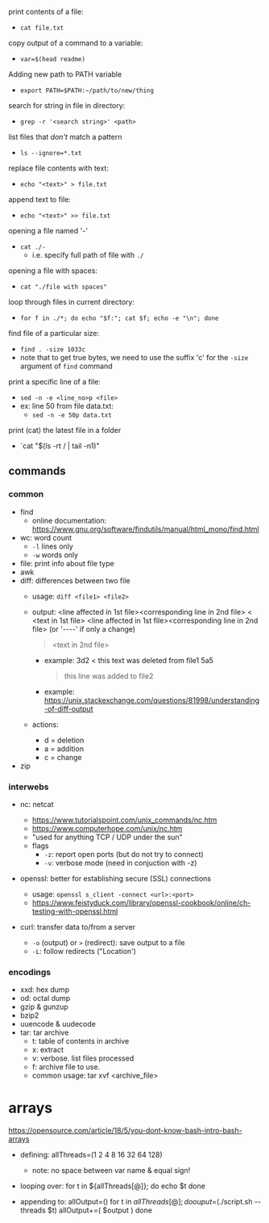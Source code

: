 


print contents of a file:
- `cat file.txt`

copy output of a command to a variable:
- `var=$(head readme)`

Adding new path to PATH variable
- `export PATH=$PATH:~/path/to/new/thing`

search for string in file in directory:
- `grep -r '<search string>' <path>`

list files that *don't* match a pattern
- `ls --ignore=*.txt`

replace file contents with text:
- `echo "<text>" > file.txt`

append text to file:
- `echo "<text>" >> file.txt`

opening a file named '-'
- `cat ./-`
    - i.e. specify full path of file with `./`

opening a file with spaces:
- `cat "./file with spaces"`

loop through files in current directory:
-  `for f in ./*; do echo "$f:"; cat $f; echo -e "\n"; done`

find file of a particular size:
- `find . -size 1033c`
- note that to get true bytes, we need to use the suffix 'c' for the `-size` argument of `find` command

print a specific line of a file:
- `sed -n -e <line_no>p <file>`
- ex: line 50 from file data.txt:
    - `sed -n -e 50p data.txt`

print (cat) the latest file in a folder
- `cat <folder>"$(ls -rt <folder>/ | tail -n1)"


## commands
### common
- find
    - online documentation: https://www.gnu.org/software/findutils/manual/html_mono/find.html
- wc: word count
    - `-l` lines only
    - `-w` words only
- file: print info about file type
- awk
- diff: differences between two file
    - usage: `diff <file1> <file2>`
    - output:
        <line affected in 1st file><action><corresponding line in 2nd file>
        < <text in 1st file>
        <line affected in 1st file><action><corresponding line in 2nd file> (or '----' if only a change)
        > <text in 2nd file>

        - example:
            3d2
            < this text was deleted from file1
            5a5
            > this line was added to file2

        - example: https://unix.stackexchange.com/questions/81998/understanding-of-diff-output

    - actions:
        - d = deletion
        - a = addition
        - c = change
- zip

        

### interwebs
- nc: netcat
    - https://www.tutorialspoint.com/unix_commands/nc.htm
    - https://www.computerhope.com/unix/nc.htm
    - "used for anything TCP / UDP under the sun"
    - flags
        - `-z`: report open ports (but do not try to connect)
        - `-v`: verbose mode (need in conjuction with -z)
- openssl: better for establishing secure (SSL) connections
    - usage: `openssl s_client -connect <url>:<port>`
    - https://www.feistyduck.com/library/openssl-cookbook/online/ch-testing-with-openssl.html

- curl: transfer data to/from a server
    - `-o` (output) or `>` (redirect): save output to a file
    - `-L`: follow redirects ("Location')

### encodings
- xxd: hex dump
- od: octal dump
- gzip & gunzup
- bzip2
- uuencode & uudecode
- tar: tar archive
    - t: table of contents in archive
    - x: extract
    - v: verbose. list files processed
    - f: archive file to use.
    - common usage: tar xvf <archive_file>


# arrays
https://opensource.com/article/18/5/you-dont-know-bash-intro-bash-arrays

- defining:
    allThreads=(1 2 4 8 16 32 64 128)
    - note: no space between var name & equal sign!

- looping over:
    for t in ${allThreads[@]}; do
        echo $t
    done

- appending to:
    allOutput=()
    for t in ${allThreads[@]}; do
        ouput=$(./script.sh --threads $t)
        allOutput+=( $output )
    done


